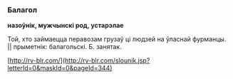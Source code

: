 ### Балагол
**назоўнік, мужчынскі род, устарэлае**

Той, хто займаецца перавозам грузаў ці людзей на ўласнай фурманцы. || прыметнік: балагольскі. Б. занятак.

<a rel="author">[http://rv-blr.com/](http://rv-blr.com/slounik.jsp?letterId=0&maskId=0&pageId=344)</a>

